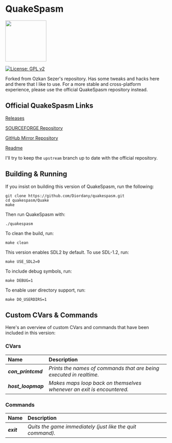 # QuakeSpasm

<img src="Misc/QuakeSpasm_512.png" width="128" />

[![License: GPL v2](https://img.shields.io/badge/License-GPL_v2-blue.svg)](https://www.gnu.org/licenses/old-licenses/gpl-2.0.en.html)

Forked from Ozkan Sezer's repository. Has some tweaks and hacks here and there that I like to use. For a more stable and cross-platform experience, please use the official QuakeSpasm repository instead.

## Official QuakeSpasm Links

[Releases](http://quakespasm.sourceforge.net/download.htm)

[SOURCEFORGE Repository](https://sourceforge.net/p/quakespasm/quakespasm/ci/master/tree/)

[GitHub Mirror Repository](https://github.com/sezero/quakespasm)

[Readme](https://github.com/sezero/quakespasm/blob/master/Quakespasm.txt)

I'll try to keep the `upstream` branch up to date with the official repository.

## Building & Running

If you insist on building this version of QuakeSpasm, run the following:

```
git clone https://github.com/Diordany/quakespasm.git
cd quakespasm/Quake
make
```

Then run QuakeSpasm with:

```
./quakespasm
```

To clean the build, run:

```
make clean
```

This version enables SDL2 by default. To use SDL-1.2, run:

```
make USE_SDL2=0
```

To include debug symbols, run:

```
make DEBUG=1
```

To enable user directory support, run:

```
make DO_USERDIRS=1
```

## Custom CVars & Commands

Here's an overview of custom CVars and commands that have been included in this version:

### CVars

| Name               | Description                                                           |
|:-------------------|:----------------------------------------------------------------------|
| ***con_printcmd*** | *Prints the names of commands that are being executed in realtime.*   |
| ***host_loopmap*** | *Makes maps loop back on themselves whenever an exit is encountered.* |

### Commands

| Name       | Description                                                |
|:-----------|:-----------------------------------------------------------|
| ***exit*** | *Quits the game immediately (just like the quit command).* |